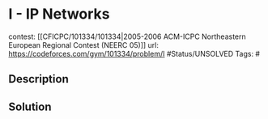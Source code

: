 # I - IP Networks

contest: [[CFICPC/101334/101334|2005-2006 ACM-ICPC Northeastern European Regional Contest (NEERC 05)]]
url: https://codeforces.com/gym/101334/problem/I
#Status/UNSOLVED
Tags: #

## Description

## Solution

